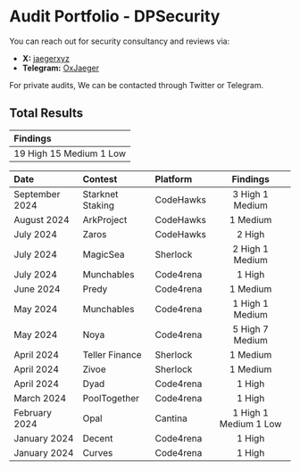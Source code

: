 # Audit Portfolio - DPSecurity

You can reach out for security consultancy and reviews via:

- **X:** [jaegerxyz](https://x.com/jaegerxyz)
- **Telegram:** [OxJaeger](https://t.me/OxJaeger)

For private audits, We can be contacted through Twitter or Telegram. 

## Total Results


| Findings             |
|:-------------------|
| 19 High 15 Medium 1 Low |


| Date             | Contest                                                                       | Platform                                                                                 | Findings |
|:-------------------|:------------------------------------------------------------------------------|:--------------------------------------------------------------------------------------------|:-------:|
|September 2024  | Starknet Staking | CodeHawks | 3 High 1 Medium |
|August 2024  | ArkProject | CodeHawks | 1 Medium |
|July 2024  | Zaros | CodeHawks | 2 High |
|July 2024  | MagicSea | Sherlock | 2 High 1 Medium |
|July 2024  | Munchables | Code4rena | 1 High | 
|June 2024  | Predy | Code4rena | 1 Medium  |
|May 2024 | Munchables | Code4rena | 1 High 1 Medium  |
|May 2024  | Noya | Code4rena | 5 High 7 Medium |
|April 2024  | Teller Finance | Sherlock | 1 Medium |
|April 2024  | Zivoe | Sherlock | 1 Medium  | 
|April 2024  | Dyad | Code4rena | 1 High  |
|March 2024  | PoolTogether | Code4rena | 1 High |
|February 2024 | Opal   | Cantina | 1 High 1 Medium 1 Low  |
|January 2024  | Decent | Code4rena | 1 High  | 
|January 2024  | Curves | Code4rena | 1 High  |

